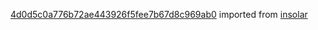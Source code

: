 [4d0d5c0a776b72ae443926f5fee7b67d8c969ab0](https://github.com/insolar/insolar/commit/4d0d5c0a776b72ae443926f5fee7b67d8c969ab0) imported from [insolar](https://github.com/insolar/insolar)
